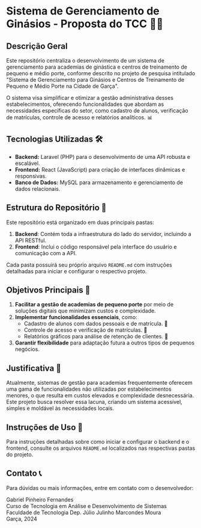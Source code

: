 # Sistema de Gerenciamento de Ginásios - Proposta do TCC 🏋️‍♂️

## Descrição Geral 
Este repositório centraliza o desenvolvimento de um sistema de gerenciamento para academias de ginástica e centros de treinamento de pequeno e médio porte, conforme descrito no projeto de pesquisa intitulado "Sistema de Gerenciamento para Ginásios e Centros de Treinamento de Pequeno e Médio Porte na Cidade de Garça".

O sistema visa simplificar e otimizar a gestão administrativa desses estabelecimentos, oferecendo funcionalidades que abordam as necessidades específicas do setor, como cadastro de alunos, verificação de matrículas, controle de acesso e relatórios analíticos. 📊

## Tecnologias Utilizadas 🛠️
- **Backend:** Laravel (PHP) para o desenvolvimento de uma API robusta e escalável.
- **Frontend:** React (JavaScript) para criação de interfaces dinâmicas e responsivas.
- **Banco de Dados:** MySQL para armazenamento e gerenciamento de dados relacionais.

## Estrutura do Repositório 📂
Este repositório está organizado em duas principais pastas:

1. **Backend**: Contém toda a infraestrutura do lado do servidor, incluindo a API RESTful.
2. **Frontend**: Inclui o código responsável pela interface do usuário e comunicação com a API.

Cada pasta possuirá seu próprio arquivo `README.md` com instruções detalhadas para iniciar e configurar o respectivo projeto.

## Objetivos Principais 🎯
1. **Facilitar a gestão de academias de pequeno porte** por meio de soluções digitais que minimizam custos e complexidade.
2. **Implementar funcionalidades essenciais**, como:
   - Cadastro de alunos com dados pessoais e de matrícula. 👤
   - Controle de acesso e verificação de matrículas. 🔐
   - Relatórios gráficos para análise de retenção de clientes. 🔁
3. **Garantir flexibilidade** para adaptação futura a outros tipos de pequenos negócios.

## Justificativa 🚀
Atualmente, sistemas de gestão para academias frequentemente oferecem uma gama de funcionalidades não utilizadas por estabelecimentos menores, o que resulta em custos elevados e complexidade desnecessária. Este projeto busca resolver essa lacuna, criando um sistema acessível, simples e moldável às necessidades locais.

## Instruções de Uso 🔧
Para instruções detalhadas sobre como iniciar e configurar o backend e o frontend, consulte os arquivos `README.md` localizados nas respectivas pastas do projeto.

## Contato 📞
Para dúvidas ou mais informações, entre em contato com o desenvolvedor:

Gabriel Pinheiro Fernandes  
Curso de Tecnologia em Análise e Desenvolvimento de Sistemas  
Faculdade de Tecnologia Dep. Júlio Julinho Marcondes Moura  
Garça, 2024

